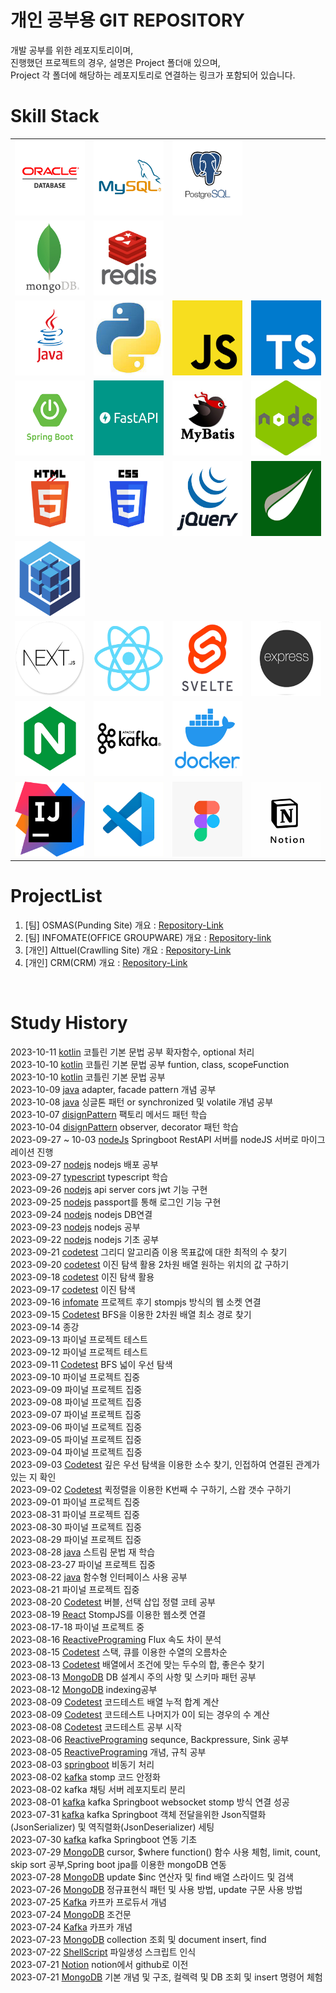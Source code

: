 # 개인 공부용 GIT REPOSITORY

개발 공부를 위한 레포지토리이며,  
진행했던 프로젝트의 경우, 설명은 Project 폴더애 있으며,  
Project 각 폴더에 해당하는 레포지토리로 연결하는 링크가 포함되어 있습니다.

# Skill Stack
<table>
   <tr>
      <td><img src="./Resource/Logo/oracle.jpg" width=120 height=120></td>
      <td><img src="./Resource/Logo/mysql.jpg" width=120 height=120></td>
      <td><img src="./Resource/Logo/postgresql.jpg" width=120 height=120></td>
   </tr>
   <tr>
      <td><img src="./Resource/Logo/mongodb.jpg" width=120 height=120></td>
      <td><img src="./Resource/Logo/redis.jpg" width=120 height=120></td>
   </tr>
   <tr>
      <td><img src="./Resource/Logo/java.jpg" width=120 height=120></td>
      <td><img src="./Resource/Logo/python.jpg" width=120 height=120></td>
      <td><img src="./Resource/Logo/js.jpg" width=120 height=120></td>
      <td><img src="./Resource/Logo/typescript.jpg" width=120 height=120></td>
   </tr>
   <tr>
      <td><img src="./Resource/Logo/springboot.jpg" width=120 height=120></td>
      <td><img src="./Resource/Logo/fastapi.jpg" width=120 height=120></td>
      <td><img src="./Resource/Logo/mybatis.jpg" width=120 height=120></td>
      <td><img src="./Resource/Logo/nodejs.jpg" width=120 height=120></td>
   </tr>
   <tr>
      <td><img src="./Resource/Logo/html.jpg" width=120 height=120></td>
      <td><img src="./Resource/Logo/css.jpg" width=120 height=120></td>
      <td><img src="./Resource/Logo/jqeury.jpg" width=120 height=120></td>
      <td><img src="./Resource/Logo/Thyemleaf.jpg" width=120 height=120></td>
   </tr>
   <tr>
      <td><img src="./Resource/Logo/sequalize.jpg" width=120 height=120></td>
   </tr>
   <tr>
      <td><img src="./Resource/Logo/nextJs.jpg" width=120 height=120></td>
      <td><img src="./Resource/Logo/react.jpg" width=120 height=120></td>
      <td><img src="./Resource/Logo/svetle.jpg" width=120 height=120></td>
      <td><img src="./Resource/Logo/express.jpg" width=120 height=120></td>
   </tr>
   <tr>
      <td><img src="./Resource/Logo/nginx.jpg" width=120 height=120></td>
      <td><img src="./Resource/Logo/kafka.jpg" width=120 height=120></td>
      <td><img src="./Resource/Logo/docker.jpg" width=120 height=120></td>
   </tr>
   <tr>
      <td><img src="./Resource/Logo/intelij.jpg" width=120 height=120></td>
      <td><img src="./Resource/Logo/vscode.jpg" width=120 height=120></td>
      <td><img src="./Resource/Logo/figma.jpg" width=120 height=120></td>
      <td><img src="./Resource/Logo/notion.jpg" width=120 height=120></td>
   </tr>
</table>

# ProjectList
1. [팀] OSMAS(Punding Site) 개요 : [Repository-Link](./Project/OSMAS/)
2. [팀] INFOMATE(OFFICE GROUPWARE) 개요 : [Repository-link](./Project/INFOMATE/)
3. [개인] Alttuel(Crawlling Site) 개요 : [Repository-Link](./Project/alttuel/)
4. [개인] CRM(CRM) 개요 : [Repository-Link](./Project/CRM/)

<br>

# Study History
2023-10-11 [kotlin](./Langauge/Kotlin/src/main/kotlin/) 코틀린 기본 문법 공부 확자함수, optional 처리<br>
2023-10-10 [kotlin](./Langauge/Kotlin/src/main/kotlin/) 코틀린 기본 문법 공부 funtion, class, scopeFunction<br>
2023-10-10 [kotlin](./Langauge/Kotlin/src/main/kotlin/) 코틀린 기본 문법 공부<br>
2023-10-09 [java](./Other/DesignPattern/02_Structual/01_Adapter/) adapter, facade pattern 개념 공부<br>
2023-10-08 [java](./Langauge/Java/Core/keyword/) 싱글톤 패턴 or synchronized 및 volatile 개념 공부<br>
2023-10-07 [disignPattern](./Other/DesignPattern/01_Creational/03_FactoryMethod/) 팩토리 메서드 패턴 학습<br>
2023-10-04 [disignPattern](./Other/DesignPattern/03_Behavioral/07_Observer/) observer, decorator 패턴 학습<br>
2023-09-27 ~ 10-03 [nodeJs](https://github.com/yoosc89/informate_back_nodeJs) Springboot RestAPI 서버를 nodeJS 서버로 마이그레이션 진행 <br>
2023-09-27 [nodejs](./Langauge/JavaScript/Framework/NodeJs/) nodejs 배포 공부<br>
2023-09-27 [typescript](./Langauge/JavaScript/Framework/Typescript/) typescript 학습<br>
2023-09-26 [nodejs](./Langauge/JavaScript/Framework/NodeJs/) api server cors jwt 기능 구현<br>
2023-09-25 [nodejs](./Langauge/JavaScript/Framework/NodeJs/) passport를 통해 로그인 기능 구현<br>
2023-09-24 [nodejs](./Langauge/JavaScript/Framework/NodeJs/) nodejs DB연결<br>
2023-09-23 [nodejs](./Langauge/JavaScript/Framework/NodeJs/) nodejs 공부<br>
2023-09-22 [nodejs](./Langauge/JavaScript/Framework/NodeJs/) nodejs 기초 공부<br>
2023-09-21 [codetest](./Other/DataStructure/Algolithm//03_search/) 그리디 알고리즘 이용 목표값에 대한 최적의 수 찾기<br>
2023-09-20 [codetest](./Other/DataStructure/Algolithm/03_search/) 이진 탐색 활용 2차원 배열 원하는 위치의 값 구하기<br>
2023-09-18 [codetest](./Other/DataStructure/Algolithm/03_search/) 이진 탐색 활용<br>
2023-09-17 [codetest](./Other/DataStructure/Algolithm/03_search/) 이진 탐색<br>
2023-09-16 [infomate]() 프로젝트 후기 stompjs 방식의 웹 소켓 연결<br>
2023-09-15 [Codetest](./Other/DataStructure/Algolithm/03_search/) BFS을 이용한 2차원 배열 최소 경로 찾기<br>
2023-09-14 []() 종강<br>
2023-09-13 []() 파이널 프로젝트 테스트<br>
2023-09-12 []() 파이널 프로젝트 테스트<br>
2023-09-11 [Codetest](./Other/DataStructure/Algolithm/03_search/) BFS 넓이 우선 탐색<br>
2023-09-10 []() 파이널 프로젝트 집중<br>
2023-09-09 []() 파이널 프로젝트 집중<br>
2023-09-08 []() 파이널 프로젝트 집중<br>
2023-09-07 []() 파이널 프로젝트 집중<br>
2023-09-06 []() 파이널 프로젝트 집중<br>
2023-09-05 []() 파이널 프로젝트 집중<br>
2023-09-04 []() 파이널 프로젝트 집중<br>
2023-09-03 [Codetest](./Other/DataStructure/Algolithm/03_search/) 깊은 우선 탐색을 이용한 소수 찾기, 인접하여 연결된 관계가 있는 지 확인<br>
2023-09-02 [Codetest](./Other/DataStructure/Algolithm/02_sort/) 퀵정렬을 이용한 K번째 수 구하기, 스왑 갯수 구하기<br>
2023-09-01 []() 파이널 프로젝트 집중<br>
2023-08-31 []() 파이널 프로젝트 집중<br>
2023-08-30 []() 파이널 프로젝트 집중<br>
2023-08-29 []() 파이널 프로젝트 집중<br>
2023-08-28 [java](./Langauge/Java/Core/lamda/) 스트림 문법 재 학습<br>
2023-08-23-27 []() 파이널 프로젝트 집중<br>
2023-08-22 [java](./Langauge/Java/Core/lamda/) 함수형 인터페이스 사용 공부<br>
2023-08-21 []() 파이널 프로젝트 집중<br>
2023-08-20 [Codetest](./Other/DataStructure/Algolithm/02_sort/) 버블, 선택 삽입 정렬 코테 공부<br>
2023-08-19 [React](./Langauge/JavaScript/Library/StompJS/) StompJS를 이용한 웹소켓 연결<br>
2023-08-17-18 []() 파이널 프로젝트 중<br>
2023-08-16 [ReactivePrograming](./Langauge/Java/Reactive/02_Reactor/Core/) Flux 속도 차이 분석<br>
2023-08-15 [Codetest](./Other/DataStructure/Algolithm/01_list/) 스택, 큐를 이용한 수열의 오름차순<br>
2023-08-13 [Codetest](./Other/DataStructure/Algolithm/01_list/) 배열에서 조건에 맞는 두수의 합, 좋은수 찾기<br>
2023-08-13 [MongoDB](./DB/NOSQL/MongoDB/90_Schema/) DB 설계시 주의 사항 및 스키마 패턴 공부<br>
2023-08-12 [MongoDB](./DB/NOSQL/MongoDB/03_Document/index.mongodb.js) indexing공부<br>
2023-08-09 [Codetest](./Other/DataStructure/Algolithm/01_list/) 코드테스트 배열 누적 합계 계산<br>
2023-08-09 [Codetest](./Other/DataStructure/Algolithm/01_list/) 코드테스트 나머지가 0이 되는 경우의 수 계산<br>
2023-08-08 [Codetest](./Other/DataStructure/Algolithm/01_list/) 코드테스트 공부 시작<br>
2023-08-06 [ReactivePrograming](./Langauge/Java/Reactive/) sequnce, Backpressure, Sink 공부<br>
2023-08-05 [ReactivePrograming](./Langauge/Java/Reactive/) 개념, 규칙 공부<br>
2023-08-03 [springboot](./Langauge/Java/Framework/Spring/async/) 비동기 처리<br>
2023-08-02 [kafka](./Platform/Kafka/99studyProject/02springboot/init/) stomp 코드 안정화<br>
2023-08-02 kafka 채팅 서버 레포지토리 분리<br>
2023-08-01 [kafka](./Platform/Kafka/99studyProject/02springboot/init/) kafka Springboot websocket stomp 방식 연결 성공<br>
2023-07-31 [kafka](./Platform/Kafka/99studyProject/02springboot/init/) kafka Springboot 객체 전달을위한 Json직렬화(JsonSerializer) 및 역직렬화(JsonDeserializer) 세팅<br>
2023-07-30 [kafka](./Platform/Kafka/99studyProject/02springboot/init/) kafka Springboot 연동 기초<br>
2023-07-29 [MongoDB](./DB//NOSQL/MongoDB/) cursor, $where function() 함수 사용 체험, limit, count, skip sort 공부,Spring boot jpa를 이용한 mongoDB 연동<br>
2023-07-28 [MongoDB](./DB//NOSQL/MongoDB/) update $inc 연산자 및 find 배열 스라이드 및 검색<br>
2023-07-26 [MongoDB](./DB//NOSQL/MongoDB/) 정규표현식 패턴 및 사용 방법, update 구문 사용 방법<br>
2023-07-25 [Kafka](./Platform/Kafka/) 카프카 프로듀서 개념<br>
2023-07-24 [MongoDB](./DB//NOSQL/MongoDB/) 조건문<br>
2023-07-24 [Kafka](./Platform/Kafka/) 카프카 개념<br>
2023-07-23 [MongoDB](./DB//NOSQL/MongoDB/) collection 조회 및 document insert, find<br>
2023-07-22 [ShellScript](./Langauge/ShellScript/) 파일생성 스크립트 인식<br>
2023-07-21 [Notion](https://certain-allspice-c69.notion.site/Dev-Study-58e7068499db4c8d8e0dc4250d5d44de?pvs=4) notion에서 github로 이전<br>
2023-07-21 [MongoDB](./DB//NOSQL/MongoDB/) 기본 개념 및 구조, 컬렉력 및 DB 조회 및 insert 명령어 체험<br>
